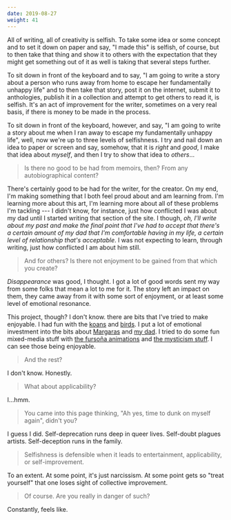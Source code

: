 ```yaml
---
date: 2019-08-27
weight: 41
---
```


All of writing, all of creativity is selfish. To take some idea or some concept and to set it down on paper and say, "I made this" is selfish, of course, but to then take that thing and show it to others with the expectation that they might get something out of it as well is taking that several steps further.

To sit down in front of the keyboard and to say, "I am going to write a story about a person who runs away from home to escape her fundamentally unhappy life" and to then take that story, post it on the internet, submit it to anthologies, publish it in a collection and attempt to get others to read it, is selfish. It's an act of improvement for the writer, sometimes on a very real basis, if there is money to be made in the process.

To sit down in front of the keyboard, however, and say, "I am going to write a story about me when I ran away to escape my fundamentally unhappy life", well, now we're up to three levels of selfishness. I try and nail down an idea to paper or screen and say, somehow, that it is *right* and *good*, I make that idea about *myself*, and then I try to show that idea to *others*...

> Is there no good to be had from memoirs, then? From any autobiographical content?

There's certainly good to be had for the writer, for the creator. On my end, I'm making something that I both feel proud about and am learning from. I'm learning more about this art, I'm learning more about all of these problems I'm tackling --- I didn't know, for instance, just how conflicted I was about my dad until I started writing that section of the site. I though, *oh, I'll write about my past and make the final point that I've had to accept that there's a certain amount of my dad that I'm comfortable having in my life, a certain level of relationship that's acceptable*. I was not expecting to learn, through writing, just how conflicted I am about him still.

> And for others? Is there not enjoyment to be gained from that which you create?

*Disappearance* was good, I thought. I got a lot of good words sent my way from some folks that mean a lot to me for it. The story left an impact on them, they came away from it with some sort of enjoyment, or at least some level of emotional resonance.

This project, though? I don't know. there are bits that I've tried to make enjoyable. I had fun with the <a class="pulse" href="/koan">koans</a> and <a class="pulse" href="/birds">birds</a>. I put a lot of emotional investment into the bits about <a class="pulse" href="/margaras">Margaras</a> and <a class="pulse" href="/dad">my dad</a>. I tried to do some fun mixed-media stuff with <a class="pulse" href="/fursona">the fursoña animations</a> and <a class="pulse" href="/poet-and-mystic">the mysticism stuff</a>. I can see those being enjoyable.

> And the rest?

I don't know. Honestly.

> What about applicability?

I...hmm.

> You came into this page thinking, "Ah yes, time to dunk on myself again", didn't you?

I guess I did. Self-deprecation runs deep in queer lives. Self-doubt plagues artists. Self-deception runs in the family.

> Selfishness is defensible when it leads to entertainment, applicability, or self-improvement.

To an extent. At some point, it's just narcissism. At some point gets so "treat yourself" that one loses sight of collective improvement.

> Of course. Are you really in danger of such?

Constantly, feels like.
